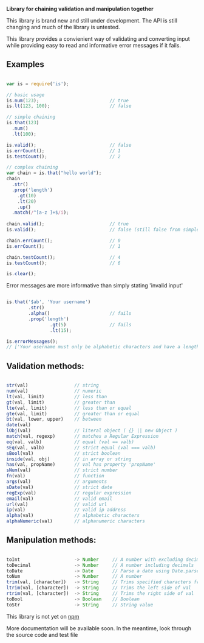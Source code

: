 **Library for chaining validation and manipulation together**

This library is brand new and still under development. The API is still
changing and much of the library is untested.

This library provides a convienient way of validating and converting input
while providing easy to read and informative error messages if it fails.

## Examples

```javascript

var is = require('is');

// basic usage
is.num(123);                          // true
is.lt(123, 100);                      // false

// simple chaining
is.that(123)
  .num()
  .lt(100);

is.valid();                           // false
is.errCount();                        // 1
is.testCount();                       // 2

// complex chaining
var chain = is.that("hello world");
chain
  .str()
  .prop('length')
    .gt(10)
    .lt(20)
    .up()
  .match(/^[a-z ]+$/i);
  
chain.valid();                        // true
is.valid();                           // false (still false from simple chaining example)

chain.errCount();                     // 0
is.errCount();                        // 1

chain.testCount();                    // 4
is.testCount();                       // 6

is.clear();

```

Error messages are more informative than simply stating 'invalid input'

```javascript

is.that('$ab', 'Your username')
        .str()
        .alpha()                      // fails
        .prop('length')
                .gt(5)                // fails
                .lt(15);

is.errorMessages();
// ['Your username must only be alphabetic characters and have a length which must be greater than 5']

```

## Validation methods:

```javascript

str(val)                 // string
num(val)                 // numeric
lt(val, limit)           // less than
gt(val, limit)           // greater than
lte(val, limit)          // less than or equal
gte(val, limit)          // greater than or equal
bt(val, lower, upper)    // between
date(val)
lObj(val)                // literal object ( {} || new Object )
match(val, regexp)       // matches a Regular Expression
eq(val, valb)            // equal (val == valb)
sEq(val, valb)           // strict equal (val === valb)
sBool(val)               // strict boolean
inside(val, obj)         // in array or string
has(val, propName)       // val has property 'propName'
sNum(val)                // strict number
fn(val)                  // function
args(val)                // arguments
sDate(val)               // strict date
regExp(val)              // regular expression
email(val)               // valid email
url(val)                 // valid url
ip(val)                  // valid ip address
alpha(val)               // alphabetic characters
alphaNumeric(val)        // alphanumeric characters

```

## Manipulation methods:

```javascript

toInt                    -> Number     // A number with excluding decimals
toDecimal                -> Number     // A number including decimals
toDate                   -> Date       // Parse a date using Date.parse
toNum                    -> Number     // A number
trim(val, [character])   -> String     // Trims specified characters from both sides of val
ltrim(val, [character])  -> String     // Trims the left side of val
rtrim(val, [character])  -> String     // Trims the right side of val
toBool                   -> Boolean    // Boolean
toStr                    -> String     // String value

```

This library is not yet on [npm](http://github.com/isaacs/npm)

More documentation will be available soon. In the meantime, look through the source code
and test file

